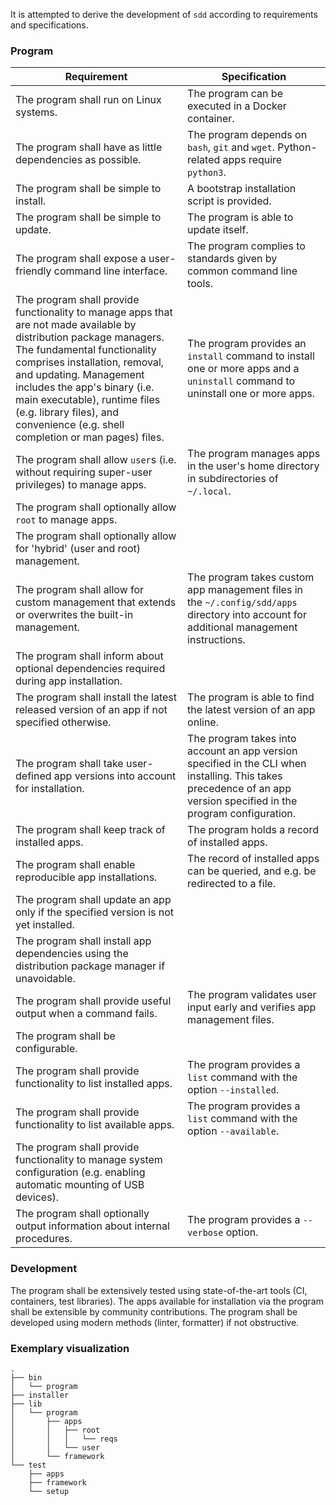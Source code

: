 It is attempted to derive the development of `sdd` according to requirements and specifications.

### Program

Requirement | Specification
--- | ---
The program shall run on Linux systems. | The program can be executed in a Docker container.
The program shall have as little dependencies as possible. | The program depends on `bash`, `git` and `wget`. Python-related apps require `python3`.
The program shall be simple to install. | A bootstrap installation script is provided.
The program shall be simple to update. | The program is able to update itself.
The program shall expose a user-friendly command line interface. | The program complies to standards given by common command line tools.
The program shall provide functionality to manage apps that are not made available by distribution package managers. The fundamental functionality comprises installation, removal, and updating. Management includes the app's binary (i.e. main executable), runtime files (e.g. library files), and convenience (e.g. shell completion or man pages) files. | The program provides an `install` command to install one or more apps and a `uninstall` command to uninstall one or more apps.
The program shall allow `user`s (i.e. without requiring super-user privileges) to manage apps. | The program manages apps in the user's home directory in subdirectories of `~/.local`.
The program shall optionally allow `root` to manage apps. |
The program shall optionally allow for 'hybrid' (user and root) management. |
The program shall allow for custom management that extends or overwrites the built-in management. | The program takes custom app management files in the `~/.config/sdd/apps` directory into account for additional management instructions.
The program shall inform about optional dependencies required during app installation. |
The program shall install the latest released version of an app if not specified otherwise. | The program is able to find the latest version of an app online.
The program shall take user-defined app versions into account for installation. | The program takes into account an app version specified in the CLI when installing. This takes precedence of an app version specified in the program configuration.
The program shall keep track of installed apps. | The program holds a record of installed apps.
The program shall enable reproducible app installations. | The record of installed apps can be queried, and e.g. be redirected to a file.
The program shall update an app only if the specified version is not yet installed. |
The program shall install app dependencies using the distribution package manager if unavoidable. |
The program shall provide useful output when a command fails. | The program validates user input early and verifies app management files.
The program shall be configurable. |
The program shall provide functionality to list installed apps. | The program provides a `list` command with the option `--installed`.
The program shall provide functionality to list available apps. | The program provides a `list` command with the option `--available`.
The program shall provide functionality to manage system configuration (e.g. enabling automatic mounting of USB devices). |
The program shall optionally output information about internal procedures. | The program provides a `--verbose` option.

### Development

The program shall be extensively tested using state-of-the-art tools (CI, containers, test libraries).
The apps available for installation via the program shall be extensible by community contributions.
The program shall be developed using modern methods (linter, formatter) if not obstructive.

### Exemplary visualization

    .
    ├── bin
    │   └── program
    ├── installer
    ├── lib
    │   └── program
    │       ├── apps
    │       │   ├── root
    │       │   │   └── reqs
    │       │   └── user
    │       └── framework
    └── test
        ├── apps
        ├── framework
        └── setup

